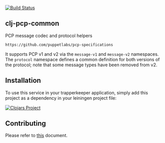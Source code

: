 [![Build Status](https://travis-ci.org/puppetlabs/clj-pcp-common.png?branch=master)](https://travis-ci.org/puppetlabs/clj-pcp-common)

## clj-pcp-common

PCP message codec and protocol helpers

    https://github.com/puppetlabs/pcp-specifications

It supports PCP v1 and v2 via the `message-v1` and `message-v2` namespaces. The `protocol` namespace defines a common
definition for both versions of the protocol; note that some message types have been removed from v2.

## Installation

To use this service in your trapperkeeper application, simply add this
project as a dependency in your leiningen project file:

[![Clojars Project](http://clojars.org/puppetlabs/pcp-common/latest-version.svg)](http://clojars.org/puppetlabs/pcp-common)

## Contributing

Please refer to [this][contributing] document.

[contributing]: CONTRIBUTING.md

